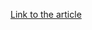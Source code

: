 [Link to the article](https://blogs.infoblox.com/cyber-threat-intelligence/cybercrime-central-vextrio-operates-massive-criminal-affiliate-program/)
